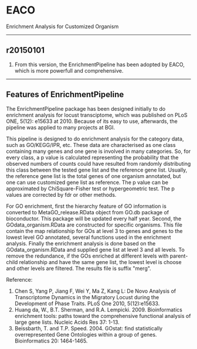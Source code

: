 # EACO
Enrichment Analysis for Customized Organism

-----------------
r20150101
-----------------

1. From this version, the EnrichmentPipeline has been adopted by EACO, which is more powerfull and comprehensive.


----------------------------------
Features of EnrichmentPipeline
----------------------------------

The EnrichmentPipeline package has been designed initially to do enrichment
analysis for locust transciptome, which was published on PLoS ONE, 5(12): e15633
at 2010. Because of its easy to use, afterwards, the pipeline was applied to
many projects at BGI.

This pipeline is designed to do enrichment analysis for the category data, 
such as GO/KEGG/IPR, etc. These data are characterised as one class containing
many genes and one gene is involved in many categories. So, for every class,
a p value is calculated representing the probability that the observed numbers
of counts could have resulted from randomly distributing this class between
the tested gene list and the reference gene list. Usually, the reference gene
list is the total genes of one organism annotated, but one can use customized
gene list as reference. The p value can be approximated by ChiSquare-Fisher
test or hypergeometric test. The p values are corrected by fdr or other
methods.

For GO enrichment, first the hierarchy feature of GO information is converted
to MetaGO_release.RData object from GO.db package of bioconductor. This
package will be updated every half year. Second, the GOdata_organism.RData are
constructed for specific organisms. This file contain the map relationship
for GOs at level 3 to genes and genes to the lowest level GO annotated,
several functions used in the enrichment analysis. Finally the enrichment
analysis is done based on the GOdata_organism.RData and supplied gene list at
level 3 and all levels. To remove the redundance, if the GOs enriched at
different levels with parent-child relationship and have the same gene list,
the lowest level is choose and other levels are filtered. The results file is
suffix "merg".

Reference:
1. Chen S, Yang P, Jiang F, Wei Y, Ma Z, Kang L: De Novo Analysis of Transcriptome
Dynamics in the Migratory Locust during the Development of Phase Traits. PLoS One 2010,
5(12):e15633.
2. Huang da, W., B.T. Sherman, and R.A. Lempicki. 2009. Bioinformatics
enrichment tools: paths toward the comprehensive functional analysis of large
gene lists. Nucleic Acids Res 37: 1-13.
3. Beissbarth, T. and T.P. Speed. 2004. GOstat: find statistically
overrepresented Gene Ontologies within a group of genes. Bioinformatics 20:
1464-1465.
